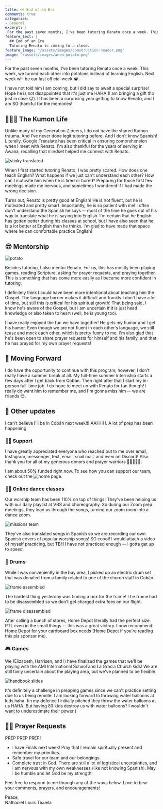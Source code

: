 ```yaml
---
title: 😢 End of an Era
comments: true
categories:
- General
excerpt: |
 For the past seven months, I've been tutoring Renato once a week. This week, we turned each other into potatoes...
feature_text: |
  ## End of an Era
  Tutoring Renato is coming to a close.
feature_image: "/assets/images/construction-header.png"
image: "/assets/images/anon-potato.png"
---
```


For the past seven months, I've been tutoring Renato once a week. This week, we turned each other into potatoes instead of learning English. Next week will be our last official week 😭. 

I have not told him I am coming, but I did say to await a special surprise! Hope he is not disappointed that it's just me HAHA (I am bringing a gift tho just in case 😉). It has been a surprising year getting to know Renato, and I am SO thankful for the memories!

## 👨🏽‍🏫 The Kumon Life

Unlike many of my Generation Z peers, I do not have the shared Kumon trauma. And I've never done legit tutoring before. And I don't know Spanish! Literally, Google Translate has been critical in ensuring comprehension when I meet with Renato. I'm also thankful for the years of serving in Awana, recalling that mindset helped me connect with Renato.

![stinky translated](/assets/images/stinky-translated.gif)

When I first started tutoring Renato, I was pretty scared. How does one teach English? What happens if we just can't understand each other? How can I motivate him when he is tired or bored? Preparing for those first few meetings made me nervous, and sometimes I wondered if I had made the wrong decision.

Turns out, Renato is pretty good at English! He is not fluent, but he is motivated and pretty smart. Importantly, he is so patient with me! I often don't understand the Spanish he says -- most of the time he goes out of his way to translate what he is saying into English. I'm certain that he English has gotten better during his classes at school, but I have also seen that he is a lot better at English than he thinks. I'm glad to have made that space where he can comfortable practice English!

## 😎 Mentorship

![potato](/assets/images/anon-potato.png)

Besides tutoring, I also mentor Renato. For us, this has mostly been playing games, reading Scripture, asking for prayer requests, and praying together. This is something that has come more easily as I became more confident in tutoring. 

I definitely think I could have been more intentional about teaching him the Gospel. The language barrier makes it difficult and frankly I don't have a lot of time, but still this is critical for his spiritual growth! That being said, I know he's aware of the Gospel, but I am uncertain if it is just head knowledge or also taken to heart (well, he is young too). 

I have really enjoyed the fun we have together! He gets my humor and I get his humor. Even though we are not fluent in each other's language, we still tease and mock each other, which is pretty funny to me. I'm also glad that he's been open to share prayer requests for himself and his family, and that he has prayed for my own prayer requests!

## 🥺 Moving Forward

I do have the opportunity to continue with this program; however, I don't really have a summer break at all. My full-time summer internship starts a few days after I get back from Cobán. Then right after that I start my in-person full-time job. I do hope to meet up with Renato for fun though! I really do want him to remember me, and I'm gonna miss him -- we are friends 😊.

## 👀 Other updates

I can't believe I'll be in Cobán next week!!! AAHHH. A lot of prep has been happening.

### 🤝🏽 Support

I have greatly appreciated everyone who reached out to me over email, Instagram, messenger, text, email, snail mail, and even on Discord! Also thank you for all of my generous donors and prayer warriors 💯💯💯💯💯.

I am about 50% funded right now. To see how you can support our team, check out the ![home page](http://missions.tisuela.com/). 

### 🕺🏾 Online dance classes

Our worship team has been 110% on top of things! They've been helping us with our daily playlist at VBS and choreography. So during our Zoom prep meetings, they lead us through the songs, turning our zoom room into a dance zoom.

![missions team](/assets/images/missions-photoshopped.jpg)

They've also translated songs in Spanish so we are recording our own Spanish covers of popular worship songs! SO coool! I would attach a video of myself practicing, but TBH I have not practiced enough -- I gotta get up to speed. 

### 🥁 Drums

While I was conveniently in the bay area, I picked up an electric drum set that was donated from a family related to one of the church staff in Cobán. 

![frame assembled](/assets/images/frame-assembled.jpg)

The hardest thing yesterday was finding a box for the frame! The frame had to be disassembled so we don't get charged extra fees on our flight. 

![frame disassembled](/assets/images/frame-disassembled.jpg)

After calling a bunch of stores, Home Depot literally had the perfect size. PTL even in the small things -- this was a great victory. I now recommend Home Depot for your cardboard box needs (Home Depot if you're reading this pls sponsor me). 

### 🎮 Games

We (Elizabeth, Harrisen, and I) have finalized the games that we'll be playing with the AMI International School and La Gracia Church kids! We are still fairly uncertain about the playing area, but we've planned to be flexible. 

![handbook slides](/assets/images/games-handbook-slide.png)

It's definitely a challenge in prepping games since we can't practice setting due to us being remote. I am looking forward to throwing water balloons at kids haha. (In my defence I initially pitched they throw the water balloons at us HAHA. But having 80 kids destroy us with water balloons? I wouldn't want to underestimate their power.)

## 🙏🏽 Prayer Requests

PREP PREP PREP!  
* I have Finals next week! Pray that I remain spiritually present and remember my priorities.  
* Safe travel for our team and our belongings.  
* Complete trust in God. There are still a lot of logistical uncertainties, and I am nervous with my own weaknesses (like not knowing Spanish). May I be humble and let God be my strength!   

Feel free to respond to me through any of the ways below. Love to hear your comments, prayers, and encouragements!

Peace,  
Nathaniel Louis Tisuela